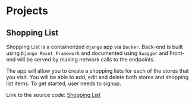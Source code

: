 # Projects

## **Shopping List**

Shopping List is a containerized `django` app via `Docker`. Back-end is built using `Django
Reset Framework` and documented using `Swagger` and Front-end will be served by making network calls to the endpoints. 

The app will allow you to create a shopping lists for each of the stores that you visit.
You will be able to add, edit and delete both stores and shopping list items. To get started, user needs to signup.

Link to the source code: [Shopping List](https://github.com/SamanehGhafouri/shopping-list) <br>





